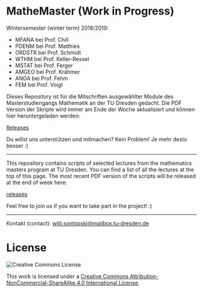 # MatheMaster (Work in Progress)

Wintersemester (winter term) 2018/2019:
- MFANA bei Prof. Chill
- PDENM bei Prof. Matthies
- ORDSTR bei Prof. Schmidt
- WTHM bei Prof. Keller-Ressel
- MSTAT bei Prof. Ferger
- AMGEO bei Prof. Krähmer
- ANGA bei Prof. Fehm
- FEM bei Prof. Voigt

Dieses Repository ist für die Mitschriften ausgewählter Module des Masterstudiengangs Mathematik an der TU Dresden gedacht.
Die PDF Version der Skripte wird immer am Ende der Woche aktualisiert und können hier heruntergeladen werden:

[Releases](https://github.com/LostInDarkMath/MatheMaster/releases)

Du willst uns unterstützen und mitmachen? Kein Problem! Je mehr desto besser :)

---

This repository contains scripts of selected lectures from the mathematics masters program at TU Dresden.
You can find a list of all the lectures at the top of this page.
The most recent PDF version of the scripts will be released at the end of week here: 

[releases](https://github.com/LostInDarkMath/MatheMaster/releases)

Feel free to join us if you want to take part in the project! :)

---

Kontakt (contact): willi.sontopski@mailbox.tu-dresden.de
 
# License

![Creative Commons License](https://i.creativecommons.org/l/by-nc-sa/4.0/88x31.png)

This work is licensed under a
[Creative Commons Attribution-NonCommercial-ShareAlike 4.0 International License](http://creativecommons.org/licenses/by-nc-sa/4.0/).

